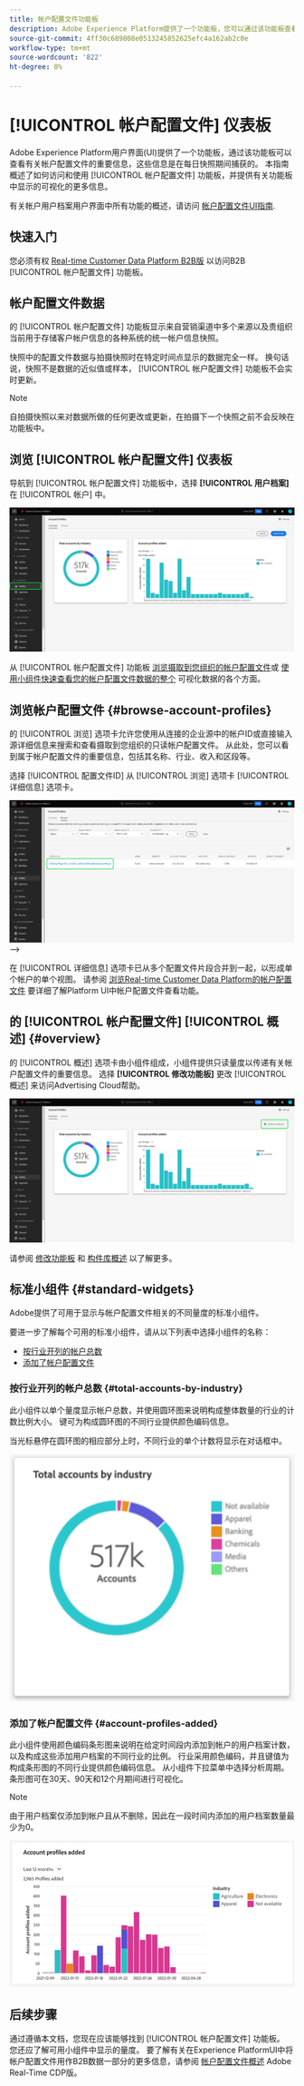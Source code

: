 ```yaml
---
title: 帐户配置文件功能板
description: Adobe Experience Platform提供了一个功能板，您可以通过该功能板查看有关贵组织B2B帐户配置文件的重要信息。
source-git-commit: 4ff30c689808e0513245852625efc4a162ab2c0e
workflow-type: tm+mt
source-wordcount: '822'
ht-degree: 0%

---
```


# [!UICONTROL 帐户配置文件] 仪表板

Adobe Experience Platform用户界面(UI)提供了一个功能板，通过该功能板可以查看有关帐户配置文件的重要信息，这些信息是在每日快照期间捕获的。 本指南概述了如何访问和使用 [!UICONTROL 帐户配置文件] 功能板，并提供有关功能板中显示的可视化的更多信息。

有关帐户用户档案用户界面中所有功能的概述，请访问 [帐户配置文件UI指南](../../rtcdp/accounts/account-profile-ui-guide.md).

## 快速入门

您必须有权 [Real-time Customer Data Platform B2B版](../../rtcdp/b2b-overview.md) 以访问B2B [!UICONTROL 帐户配置文件] 功能板。

## 帐户配置文件数据

的 [!UICONTROL 帐户配置文件] 功能板显示来自营销渠道中多个来源以及贵组织当前用于存储客户帐户信息的各种系统的统一帐户信息快照。

快照中的配置文件数据与拍摄快照时在特定时间点显示的数据完全一样。 换句话说，快照不是数据的近似值或样本， [!UICONTROL 帐户配置文件] 功能板不会实时更新。

>[!NOTE]
>
>自拍摄快照以来对数据所做的任何更改或更新，在拍摄下一个快照之前不会反映在功能板中。

## 浏览 [!UICONTROL 帐户配置文件] 仪表板

导航到 [!UICONTROL 帐户配置文件] 功能板中，选择 **[!UICONTROL 用户档案]** 在 [!UICONTROL 帐户] 中。

![左侧导航中突出显示了“帐户配置文件”的Platform UI，并显示了“概述”选项卡。](../images/account-profiles/account-profiles-dashboard.png)

从 [!UICONTROL 帐户配置文件] 功能板 [浏览摄取到您组织的帐户配置文件](#browse-account-profiles)或 [使用小组件快速查看您的帐户配置文件数据的整个](#standard-widgets) 可视化数据的各个方面。

## 浏览帐户配置文件 {#browse-account-profiles}

的 [!UICONTROL 浏览] 选项卡允许您使用从连接的企业源中的帐户ID或直接输入源详细信息来搜索和查看摄取到您组织的只读帐户配置文件。 从此处，您可以看到属于帐户配置文件的重要信息，包括其名称、行业、收入和区段等。

选择 [!UICONTROL 配置文件ID] 从 [!UICONTROL 浏览] 选项卡 [!UICONTROL 详细信息] 选项卡。

![显示结果的“帐户配置文件”浏览选项卡突出显示了配置文件ID。](../images/account-profiles/account-profiles-browse-tab.png) —>

在 [!UICONTROL 详细信息] 选项卡已从多个配置文件片段合并到一起，以形成单个帐户的单个视图。 请参阅 [浏览Real-time Customer Data Platform的帐户配置文件](../../rtcdp/accounts/account-profile-ui-guide.md#browse-account-profiles) 要详细了解Platform UI中帐户配置文件查看功能。

## 的 [!UICONTROL 帐户配置文件] [!UICONTROL 概述] {#overview}

的 [!UICONTROL 概述] 选项卡由小组件组成，小组件提供只读量度以传递有关帐户配置文件的重要信息。 选择 **[!UICONTROL 修改功能板]** 更改 [!UICONTROL 概述] 来访问Advertising Cloud帮助。

![“帐户配置文件”概述选项卡，其中突出显示了“修改”功能板。](../images/account-profiles/modify-dashboard.png)

请参阅 [修改功能板](../customize/modify.md) 和 [构件库概述](../customize/widget-library.md) 以了解更多。

## 标准小组件 {#standard-widgets}

Adobe提供了可用于显示与帐户配置文件相关的不同量度的标准小组件。

要进一步了解每个可用的标准小组件，请从以下列表中选择小组件的名称：

* [按行业开列的帐户总数](#total-accounts-by-industry)
* [添加了帐户配置文件](#account-profiles-added)

### 按行业开列的帐户总数 {#total-accounts-by-industry}

此小组件以单个量度显示帐户总数，并使用圆环图来说明构成整体数量的行业的计数比例大小。 键可为构成圆环图的不同行业提供颜色编码信息。

当光标悬停在圆环图的相应部分上时，不同行业的单个计数将显示在对话框中。

![按行业小组件划分的帐户总数。](../images/account-profiles/total-accounts-by-industry-widget.png)

### 添加了帐户配置文件 {#account-profiles-added}

此小组件使用颜色编码条形图来说明在给定时间段内添加到帐户的用户档案计数，以及构成这些添加用户档案的不同行业的比例。 行业采用颜色编码，并且键值为构成条形图的不同行业提供颜色编码信息。 从小组件下拉菜单中选择分析周期。 条形图可在30天、90天和12个月期间进行可视化。

>[!NOTE]
>
>由于用户档案仅添加到帐户且从不删除，因此在一段时间内添加的用户档案数量最少为0。

![帐户配置文件添加了小组件。](../images/account-profiles/accounts-profiles-added-widget.png)

## 后续步骤

通过遵循本文档，您现在应该能够找到 [!UICONTROL 帐户配置文件] 功能板。 您还应了解可用小组件中显示的量度。 要了解有关在Experience PlatformUI中将帐户配置文件用作B2B数据一部分的更多信息，请参阅 [帐户配置文件概述](../../rtcdp/accounts/account-profile-overview.md) Adobe Real-Time CDP版。
